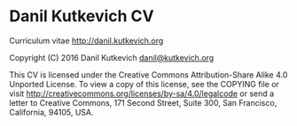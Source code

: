 Danil Kutkevich CV
==================

Curriculum vitae <http://danil.kutkevich.org>

Copyright (C) 2016 Danil Kutkevich <danil@kutkevich.org>

This CV is licensed under the Creative Commons Attribution-Share
Alike 4.0 Unported License. To view a copy of this license, see the
COPYING file or visit <http://creativecommons.org/licenses/by-sa/4.0/legalcode>
or send a letter to Creative Commons, 171 Second Street, Suite 300,
San Francisco, California, 94105, USA.
